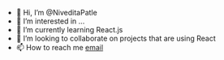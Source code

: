 - 👋 Hi, I’m @NiveditaPatle
- 👀 I’m interested in ...
- 🌱 I’m currently learning React.js 
- 💞️ I’m looking to collaborate on projects that are using React
- 📫 How to reach me [email](nivepatl@gmail.com)

<!---
NiveditaPatle/NiveditaPatle is a ✨ special ✨ repository because its `README.md` (this file) appears on your GitHub profile.
You can click the Preview link to take a look at your changes.
--->
